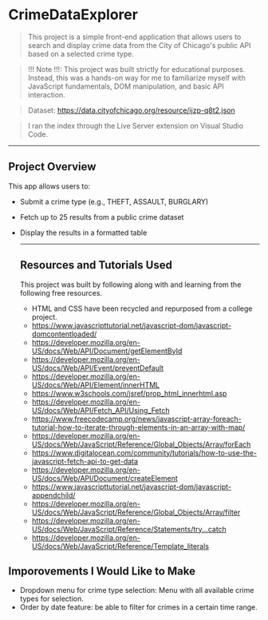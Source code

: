 ﻿# CrimeDataExplorer

> This project is a simple front-end application that allows users to search and display crime data from the City of Chicago's public API based on a selected crime type.

> !!! Note !!!: This project was built strictly for educational purposes.  Instead, this was a hands-on way for me to familiarize myself with JavaScript fundamentals, DOM manipulation, and basic API interaction.

> Dataset: https://data.cityofchicago.org/resource/ijzp-q8t2.json

> I ran the index through the Live Server extension on Visual Studio Code.

---

## Project Overview

This app allows users to:
- Submit a crime type (e.g., THEFT, ASSAULT, BURGLARY)
- Fetch up to 25 results from a public crime dataset
- Display the results in a formatted table

  ---

  ## Resources and Tutorials Used

  This project was built by following along with and learning from the following free resources.

  - HTML and CSS have been recycled and repurposed from a college project.
  - https://www.javascripttutorial.net/javascript-dom/javascript-domcontentloaded/
  - https://developer.mozilla.org/en-US/docs/Web/API/Document/getElementById
  - https://developer.mozilla.org/en-US/docs/Web/API/Event/preventDefault
  - https://developer.mozilla.org/en-US/docs/Web/API/Element/innerHTML
  - https://www.w3schools.com/jsref/prop_html_innerhtml.asp
  - https://developer.mozilla.org/en-US/docs/Web/API/Fetch_API/Using_Fetch
  - https://www.freecodecamp.org/news/javascript-array-foreach-tutorial-how-to-iterate-through-elements-in-an-array-with-map/
  - https://developer.mozilla.org/en-US/docs/Web/JavaScript/Reference/Global_Objects/Array/forEach
  - https://www.digitalocean.com/community/tutorials/how-to-use-the-javascript-fetch-api-to-get-data
  - https://developer.mozilla.org/en-US/docs/Web/API/Document/createElement
  - https://www.javascripttutorial.net/javascript-dom/javascript-appendchild/
  - https://developer.mozilla.org/en-US/docs/Web/JavaScript/Reference/Global_Objects/Array/filter
  - https://developer.mozilla.org/en-US/docs/Web/JavaScript/Reference/Statements/try...catch
  - https://developer.mozilla.org/en-US/docs/Web/JavaScript/Reference/Template_literals

## Imporovements I Would Like to Make

- Dropdown menu for crime type selection: Menu with all available crime types for selection.
- Order by date feature: be able to filter for crimes in a certain time range.
